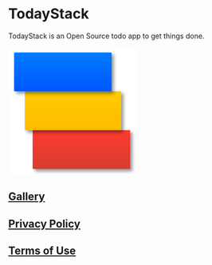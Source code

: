 # TodayStack

TodayStack is an Open Source todo app to get things done.

<img float="left" src="media/todayStackIcon.png" width="256">

## [Gallery](GALLERY.md)

## [Privacy Policy](PRIVACY.md)

## [Terms of Use](TERMS.md)
